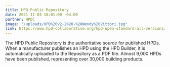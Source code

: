 ```yaml
---
title: HPD Public Repository
date: 2021-11-03 18:01:00 -04:00
partner: HPDC
image: "/uploads/HPD%20v2-2%20-%20Wendy%20Vittori.jpg"
link: https://www.hpd-collaborative.org/hpd-open-standard-all-versions/
---
```


The HPD Public Repository is the authoritative source for published HPDs. When a manufacturer publishes an HPD using the HPD Builder, it is automatically uploaded to the Repository as a PDF file. Almost 9,000 HPDs have been published, representing over 30,000 building products.
